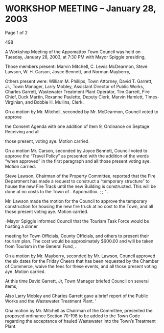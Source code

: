 # WORKSHOP MEETING – January 28, 2003

Page 1 of 2

498

A Workshop Meeting of the Appomattox Town Council was held on Tuesday, January
28, 2003, at 7:30 PM with Mayor Spiggle presiding,

Those members present: Marvin Mitchell, C. Lewis McDearmon, Steve Lawson, W. H.
Carson, Joyce Bennett, and Norman Mayberry,

Others present were: William M. Phillips, Town Attorney, David T. Garrett, Jr., Town
Manager, Larry Mobley, Assistant Director of Public Works, Charles Garrett,
Wastewater Treatment Plant Operator, Tim Garrett, Fire Chief, Duck Martin, Roxanne
Paulette, Deputy Clerk, Marvin Hamlett, Times-Virginian, and Bobbie H. Mullins, Clerk.

On a motion by Mr. Mitchell, seconded by Mr. McDearmon, Council voted to approve

the Consent Agenda with one addition of Item 9, Ordinance on Septage Receiving and all

those present, voting aye. Motion carried.

On a motion Mr. Carson, seconded by Joyce Bennett, Council voted to approve the
“Travel Policy” as presented with the addition of the words “when approved” in the first
paragraph and all those present voting aye. Motion carried.

Steve Lawson, Chairman of the Property Committee, reported that the Fire Department
has made a request to construct a “temporary structure” to house the new Fire Track until
the new Building is constructed. This will be done at no costs to the Town of .
Appomattox. ; ; ‘ .

Mr. Lawson made the motion for the Council to approve the temporary construction for
housing the new fire truck at no cost to the Town, and all those present voting aye.
Motion carried.

-Mayor Spiggle informed Council that the Tourism Task Force would be hosting a dinner

meeting for Town Officials, County Officials, and others to present their tourism plan.
The cost would be approximately $600.00 and will be taken from Tourism in the General
Fund, .

On a motion by Mr. Mayberry, seconded by Mr. Lawson, Council approved the six dates
for the Friday Cheers that has been requested by the Chamber of Commerce, waive the
fees for these events, and all those present voting aye. Motion carried.

At this time David Garrett, Jr, Town Manager briefed Council on several items,

Also Larry Mobley and Charles Garrett gave a brief report of the Public Works and the
Wastewater Treatment Plant. ‘

Ona motion by Mr. Mitchell as Chairman of the Committee, presented the proposed
ordinance Section 70-198 to be added to the Town Code regarding the acceptance of
hauled Wastewater into the Town’s Treatment Plant.
